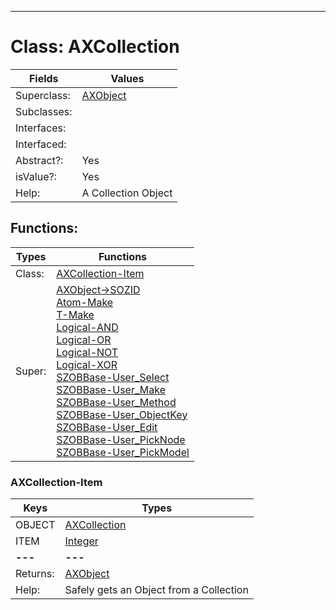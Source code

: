 ---------

# Class:	AXCollection

| Fields | Values |
| --------- | --------- |
| Superclass: | [AXObject](AXObject.html) |
| Subclasses: |  |
| Interfaces: |  |
| Interfaced: |  |
| Abstract?: | Yes |
| isValue?: | Yes |
| Help: | A Collection Object |


## Functions:

| Types | Functions |
| --------- | --------- |
| Class: | [AXCollection-Item](#AXCollection-Item) |
| Super: | [AXObject->SOZID](AXObject.html) <br> [Atom-Make](Atom.html) <br> [T-Make](T.html) <br> [Logical-AND](Logical.html) <br> [Logical-OR](Logical.html) <br> [Logical-NOT](Logical.html) <br> [Logical-XOR](Logical.html) <br> [SZOBBase-User_Select](SZOBBase.html) <br> [SZOBBase-User_Make](SZOBBase.html) <br> [SZOBBase-User_Method](SZOBBase.html) <br> [SZOBBase-User_ObjectKey](SZOBBase.html) <br> [SZOBBase-User_Edit](SZOBBase.html) <br> [SZOBBase-User_PickNode](SZOBBase.html) <br> [SZOBBase-User_PickModel](SZOBBase.html) |


### AXCollection-Item

| Keys | Types |
| --------- | --------- |
| OBJECT | [AXCollection](AXCollection.html) |
| ITEM | [Integer](Integer.html) |
| **---** | **---** |
| Returns: | [AXObject](AXObject.html) |
| Help: | Safely gets an Object from a Collection |

